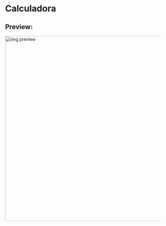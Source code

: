 # Calculadora

<h2>Preview:</h2>
<img alt="img preview" width="600px" src="https://i.postimg.cc/s2kmdJBB/Captura-de-pantalla-2021-08-08-17-55-03.png"></img>
